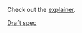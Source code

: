 Check out the [explainer](https://github.com/a11y-api/a11y-api/blob/master/explainer.md).

[Draft spec](http://a11y-api.github.io/a11y-api/spec/)
